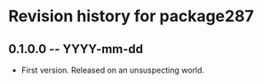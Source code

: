 # Revision history for package287

## 0.1.0.0 -- YYYY-mm-dd

* First version. Released on an unsuspecting world.
